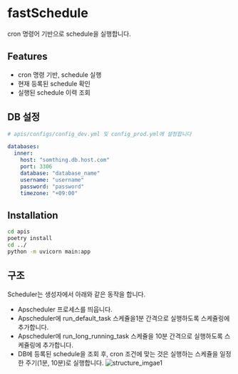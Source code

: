 # fastSchedule
cron 명령어 기반으로 schedule을 실행합니다.

## Features

- cron 명령 기반, schedule 실행
- 현재 등록된 schedule 확인
- 실행된 schedule 이력 조회

## DB 설정
```yml
# apis/configs/config_dev.yml 및 config_prod.yml에 설정합니다

databases:
  inner:
    host: "somthing.db.host.com"
    port: 3306
    database: "database_name"
    username: "username"
    password: "password"
    timezone: "+09:00"
```

## Installation

```sh
cd apis
poetry install
cd ../
python -m uvicorn main:app
```

## 구조
Scheduler는 생성자에서 아래와 같은 동작을 합니다.
- Apscheduler 프로세스를 띄웁니다. 
- Apscheduler에 run_default_task 스케쥴을1분 간격으로 실행하도록 스케쥴링에 추가합니다.
- Apscheduler에 run_long_running_task 스케쥴을 10분 간격으로 실행하도록 스케쥴링에 추가합니다.
- DB에 등록된 schedule을  조회 후, cron 조건에 맞는 것은 실행하는 스케쥴을 일정한 주기(1분, 10분)로 실행합니다.
 ![structure_imgae1](https://s3.us-west-2.amazonaws.com/secure.notion-static.com/74db6ba6-6016-4da2-8619-925ce58d580b/%E1%84%89%E1%85%B3%E1%84%8F%E1%85%B3%E1%84%85%E1%85%B5%E1%86%AB%E1%84%89%E1%85%A3%E1%86%BA_2022-10-10_%E1%84%8B%E1%85%A9%E1%84%92%E1%85%AE_10.37.45.png?X-Amz-Algorithm=AWS4-HMAC-SHA256&X-Amz-Content-Sha256=UNSIGNED-PAYLOAD&X-Amz-Credential=AKIAT73L2G45EIPT3X45%2F20221010%2Fus-west-2%2Fs3%2Faws4_request&X-Amz-Date=20221010T133948Z&X-Amz-Expires=86400&X-Amz-Signature=c4332565a697454a5f98fa149b0b256fe8d5b2d9fd3b741d9a7d59034550d53c&X-Amz-SignedHeaders=host&response-content-disposition=filename%20%3D%22%25E1%2584%2589%25E1%2585%25B3%25E1%2584%258F%25E1%2585%25B3%25E1%2584%2585%25E1%2585%25B5%25E1%2586%25AB%25E1%2584%2589%25E1%2585%25A3%25E1%2586%25BA%25202022-10-10%2520%25E1%2584%258B%25E1%2585%25A9%25E1%2584%2592%25E1%2585%25AE%252010.37.45.png%22&x-id=GetObject)
